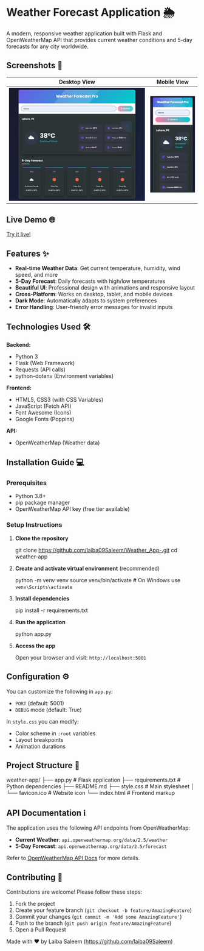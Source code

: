 # Weather Forecast Application 🌦️

A modern, responsive weather application built with Flask and OpenWeatherMap API that provides current weather conditions and 5-day forecasts for any city worldwide.

## Screenshots 📸

| Desktop View | Mobile View |
|--------------|-------------|
| ![Desktop](Weather_App.png) | ![Mobile](Weather_App(Mobile).png) |

## Live Demo 🌐

[Try it live!](https://laiba09saleem.github.io/Weather_App-/) <!-- Add your deployment URL here -->


## Features ✨

- **Real-time Weather Data**: Get current temperature, humidity, wind speed, and more
- **5-Day Forecast**: Daily forecasts with high/low temperatures
- **Beautiful UI**: Professional design with animations and responsive layout
- **Cross-Platform**: Works on desktop, tablet, and mobile devices
- **Dark Mode**: Automatically adapts to system preferences
- **Error Handling**: User-friendly error messages for invalid inputs

## Technologies Used 🛠️

**Backend:**
- Python 3
- Flask (Web Framework)
- Requests (API calls)
- python-dotenv (Environment variables)

**Frontend:**
- HTML5, CSS3 (with CSS Variables)
- JavaScript (Fetch API)
- Font Awesome (Icons)
- Google Fonts (Poppins)

**API:**
- OpenWeatherMap (Weather data)

## Installation Guide 💻

### Prerequisites
- Python 3.8+
- pip package manager
- OpenWeatherMap API key (free tier available)

### Setup Instructions

1. **Clone the repository**
   
   git clone https://github.com/laiba09Saleem/Weather_App-.git
   cd weather-app
   

2. **Create and activate virtual environment** (recommended)
   
   python -m venv venv
   source venv/bin/activate  # On Windows use `venv\Scripts\activate`
   

3. **Install dependencies**
   
   pip install -r requirements.txt
   

4. **Run the application**
 
   python app.py
   

5. **Access the app**
   
   Open your browser and visit: `http://localhost:5001`

## Configuration ⚙️

You can customize the following in `app.py`:
- `PORT` (default: 5001)
- `DEBUG` mode (default: True)

In `style.css` you can modify:
- Color scheme in `:root` variables
- Layout breakpoints
- Animation durations

## Project Structure 📂

weather-app/
├── app.py                # Flask application
├── requirements.txt      # Python dependencies
├── README.md
├── style.css         # Main stylesheet
│   └── favicon.ico       # Website icon
└── index.html        # Frontend markup


## API Documentation ℹ️

The application uses the following API endpoints from OpenWeatherMap:

- **Current Weather**: `api.openweathermap.org/data/2.5/weather`
- **5-Day Forecast**: `api.openweathermap.org/data/2.5/forecast`

Refer to [OpenWeatherMap API Docs](https://openweathermap.org/api) for more details.

## Contributing 🤝

Contributions are welcome! Please follow these steps:

1. Fork the project
2. Create your feature branch (`git checkout -b feature/AmazingFeature`)
3. Commit your changes (`git commit -m 'Add some AmazingFeature'`)
4. Push to the branch (`git push origin feature/AmazingFeature`)
5. Open a Pull Request

Made with ❤️ by Laiba Saleem (https://github.com/laiba09Saleem)

